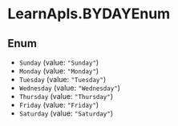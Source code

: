 # LearnApIs.BYDAYEnum

## Enum

* `Sunday` (value: `"Sunday"`)
* `Monday` (value: `"Monday"`)
* `Tuesday` (value: `"Tuesday"`)
* `Wednesday` (value: `"Wednesday"`)
* `Thursday` (value: `"Thursday"`)
* `Friday` (value: `"Friday"`)
* `Saturday` (value: `"Saturday"`)
